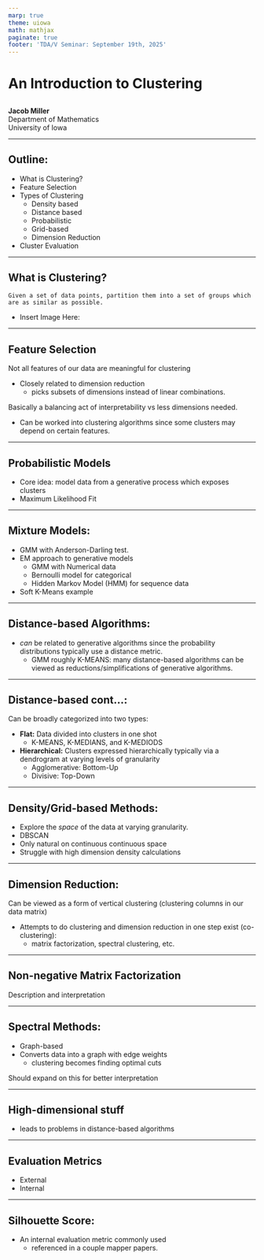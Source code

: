 ```yaml
---
marp: true
theme: uiowa
math: mathjax
paginate: true
footer: 'TDA/V Seminar: September 19th, 2025' 
---
```


<!-- _class: title-slide -->

# An Introduction to Clustering
##
**Jacob Miller**  
Department of Mathematics  
University of Iowa  

---

## Outline:
- What is Clustering?
- Feature Selection
- Types of Clustering
    - Density based
    - Distance based
    - Probabilistic
    - Grid-based
    - Dimension Reduction
- Cluster Evaluation

---

## What is Clustering?
```Given a set of data points, partition them into a set of groups which are as similar as possible.```

- Insert Image Here:

---

## Feature Selection
Not all features of our data are meaningful for clustering

- Closely related to dimension reduction
    - picks subsets of dimensions instead of linear combinations.

Basically a balancing act of interpretability vs less dimensions needed.

- Can be worked into clustering algorithms since some clusters may depend on certain features.

---

## Probabilistic Models

- Core idea: model data from a generative process which exposes clusters
- Maximum Likelihood Fit

---

## Mixture Models:

- GMM with Anderson-Darling test.
- EM approach to generative models
    - GMM with Numerical data
    - Bernoulli model for categorical
    - Hidden Markov Model (HMM) for sequence data
- Soft K-Means example

---

## Distance-based Algorithms:
- *can* be related to generative algorithms since the probability distributions typically use a distance metric.
    - GMM roughly K-MEANS: many distance-based algorithms can be viewed as reductions/simplifications of generative algorithms.

---

## Distance-based cont...:
Can be broadly categorized into two types:
- **Flat:** Data divided into clusters in one shot
    - K-MEANS, K-MEDIANS, and K-MEDIODS
- **Hierarchical:** Clusters expressed hierarchically typically via a dendrogram at varying levels of granularity
    - Agglomerative: Bottom-Up
    - Divisive: Top-Down

---

## Density/Grid-based Methods:
- Explore the *space* of the data at varying granularity.
- DBSCAN
- Only natural on continuous continuous space
- Struggle with high dimension density calculations

--- 

## Dimension Reduction:
Can be viewed as a form of vertical clustering (clustering columns in our data matrix)
- Attempts to do clustering and dimension reduction in one step exist (co-clustering):
    - matrix factorization, spectral clustering, etc.

---

## Non-negative Matrix Factorization

Description and interpretation

--- 

## Spectral Methods:
- Graph-based
- Converts data into a graph with edge weights
    - clustering becomes finding optimal cuts 

Should expand on this for better interpretation

---

## High-dimensional stuff

- leads to problems in distance-based algorithms 

--- 

## Evaluation Metrics

- External
- Internal

---

## Silhouette Score:
- An internal evaluation metric commonly used
    - referenced in a couple mapper papers.


